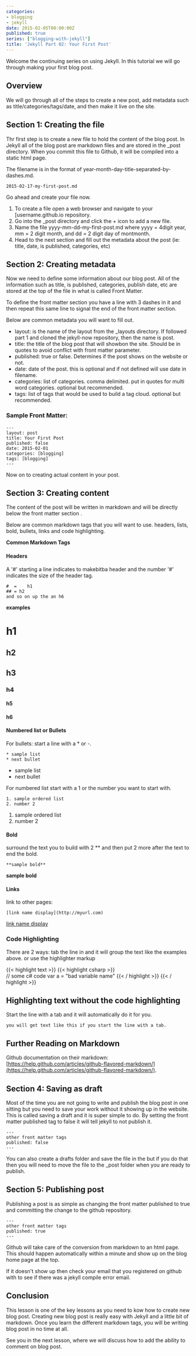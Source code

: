 ```yaml
---
categories:
- blogging
- jekyll
date: 2015-02-05T00:00:00Z
published: true
series: ["blogging-with-jekyll"]
title: 'Jekyll Part 02: Your First Post'
---
```


Welcome the continuing series on using Jekyll.  In this tutorial we will go through making your first blog post.



## Overview

We will go through all of the steps to create a new post, add metadata such as title/categories/tags/date, and then make it live on the site.  

## Section 1: Creating the file 

Thr first step is to create a new file to hold the content of the blog post.  In Jekyll all of the blog post are markdown files and are stored in the _post directory.    When you commit this file to Github, it will be compiled into a static html page.  

The filename is in the format of year-month-day-title-separated-by-dashes.md.  

	2015-02-17-my-first-post.md
	
Go ahead and create your file now. 

1. To create a file open a web browser and navigate to your [username.github.io repository. 
2. Go into the _post directory and click the + icon to add a new file.
3. Name the file yyyy-mm-dd-my-first-post.md where yyyy = 4digit year,  mm = 2 digit month, and dd = 2 digit day of montmonth.
4. Head to the next section and fill out the metadata about the post (ie: title, date, is published, categories, etc)

## Section 2: Creating metadata 

Now we need to define some information about our blog post.  All of the information such as title, is published,  categories, publish date, etc are stored at the top of the file in what is called Front Matter.  

To define the front matter section you have a line with 3 dashes in it and then repeat this same line to signal the end of the front matter section. 

Below are common metadata you will want to fill out.  

- layout:  is the name of the layout  from the _layouts directory.  If followed part 1 and cloned the jekyll-now repository, then the name is post.
- title:  the title of the blog post that will showbon the site.  Should be in quotes to avoid conflict with front matter parameter. 
- published: true or false.  Determines  if the post shows  on the website or not.
- date: date of the post.  this is optional and if not defined will use date in filename.
- categories: list of categories.  comma delimited.  put in quotes for multi word categories.  optional but recommended.  
- tags: list of tags that would be used to build a tag cloud.  optional but recommended. 
 
### Sample Front Matter:

	---
	layout: post
	title: Your First Post
	published: false
	date: 2015-02-01
	categories: [blogging]
	tags: [blogging]
	---
	
Now on to creating actual content in your post.
	
## Section 3:  Creating content 

The content of the post will be written in markdown and will be directly below the front matter section .
 
 Below are common markdown tags that you will want to use.  headers, lists, bold, bullets, links and code highlighting.
 
**Common Markdown Tags**

#### Headers  

A '#' starting  a line indicates to makebitba header and the number '#' indicates  the size of the header tag.  

	#  = 	h1
	## = h2
	and so on up the an h6
	
**examples**

#  h1

## h2

## h3

### h4

#### h5

#### h6



#### Numbered list  or Bullets 

For bullets: start a line with a * or -.

	* sample list
	* next bullet

* sample list 
* next bullet 

For numbered list start with a 1 or the number you want to start with.

	1. sample ordered list
	2. number 2

1. sample ordered list 
2. number 2


#### Bold

surround  the text you to build with 2 ** and then put 2 more after the text  to end the bold.

	**sample bold**

**sample bold**

#### Links

link to other pages:

	[link name display](http://myurl.com)
	
[link name display](http://myurl.com)


### Code Highlighting 

There are 2 ways: tab the line in and it will group the text like the examples above.
or use the highlighter markup


{{< highlight text >}}
{{< highlight csharp >}}	
// some c# code	
var a = "bad variable name"
{{< / highlight >}}
{{< / highlight >}}


## Highlighting text without the code highlighting 

Start the line with a tab and it will automatically do it for you.  

	you will get text like this if you start the line with a tab.
	
## Further Reading on Markdown

Github documentation on their markdown:  [https://help.github.com/articles/github-flavored-markdown/](https://help.github.com/articles/github-flavored-markdown/).

## Section 4:  Saving as draft

Most of the time you are not going to write and publish the blog post in one sitting but you need to save your work without it showing up in the website.  This is called saving a draft and it is super simple to do.  By setting the front matter published tag to false it will tell jekyll to not publish it. 

	---
	other front matter tags 
	published: false
	---
	
You can also create a drafts folder and save the file in the but if you do that then you will need to move the file to the _post folder when you are ready to publish.

## Section  5: Publishing post 

Publishing a post is as simple as changing the front matter published to true and committing the change to the github repository.  

	---
	other front matter tags 
	published: true
	---

Github will take care of the conversion from markdown to an html page.  This should happen automatically within a minute and show up on the blog home page at the top.  

If it doesn't show up then check your email that you registered on github with to see if there was a jekyll compile error email.


## Conclusion

This lesson is one of the key lessons as you need to kow how to create new blog post.  Creating new blog post is really easy with Jekyll and a little bit of markdown.  Once you learn the different markdown tags, you will be writing blog post in no time at all.

See you in the next lesson, where we will discuss how to add the ability to comment on blog post.  
 